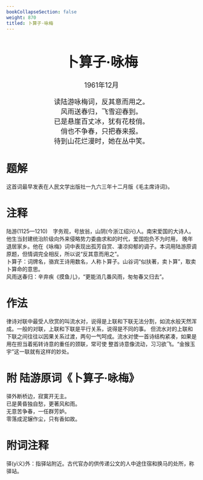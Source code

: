 ```yaml
---
bookCollapseSection: false
weight: 870
titled: 卜算子·咏梅
---
```


<div align="center">

<font size="4">

# 卜算子·咏梅
1961年12月

读陆游咏梅词，反其意而用之。  
风雨送春归，飞雪迎春到。  
已是悬崖百丈冰，犹有花枝俏。  
俏也不争春，只把春来报。  
待到山花烂漫时，她在丛中笑。

</font>

</div>

# 题解
这首词最早发表在人民文学出版社一九六三年十二月版《毛主席诗词》。

# 注释
陆游(1125—1210)　字务观，号放翁，山阴(今浙江绍兴)人。南宋爱国的大诗人。他生当封建统治阶级向外来侵略势力委曲求和的时代，爱国抱负不为时用，
晚年退居家乡。他在《咏梅》词中表现出孤芳自赏、凄凉抑郁的调子。本词用陆游原调原题，但情调完全相反，所以说“反其意而用之”。  
卜算子：词牌名，骆宾王诗用数名，人称卜算子。山谷词“似扶著，卖卜算”，取卖卜算命的意思。  
风雨送春归：辛弃疾《摸鱼儿》，“更能消几番风雨，匆匆春又归去”。

# 作法
律诗对联中最受人欣赏的叫流水对，说得是上联和下联无法分割，如流水般天然浑成。一般的对联，上联和下联是平行关系，说得是不同的事。
但流水对的上联和下联之间往往以因果关系过渡，两句一气呵成。流水对使一首诗结构紧凑，如果是用在担当着拓转诗意的重任的颈联，常可使
整首诗意像流动，习习欲飞。“金猴玉宇”这一联就有这样的妙处。

# 附 陆游原词《卜算子·咏梅》
驿外断桥边，寂寞开无主。  
已是黄昏独自愁，更著风和雨。  
无意苦争春，一任群芳妒。  
零落成泥辗作尘，只有香如故。

# 附词注释
驿(yì义)外：指驿站附近。古代官办的供传递公文的人中途住宿和换马的处所，称驿站。
